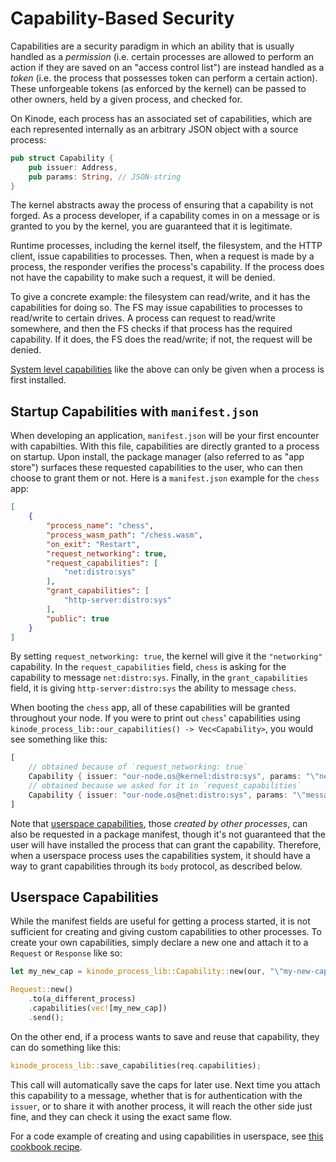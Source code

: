 # Capability-Based Security

Capabilities are a security paradigm in which an ability that is usually handled as a *permission* (i.e. certain processes are allowed to perform an action if they are saved on an "access control list") are instead handled as a *token* (i.e. the process that possesses token can perform a certain action).
These unforgeable tokens (as enforced by the kernel) can be passed to other owners, held by a given process, and checked for.

On Kinode, each process has an associated set of capabilities, which are each represented internally as an arbitrary JSON object with a source process:

```rust
pub struct Capability {
    pub issuer: Address,
    pub params: String, // JSON-string
}
```
The kernel abstracts away the process of ensuring that a capability is not forged.
As a process developer, if a capability comes in on a message or is granted to you by the kernel, you are guaranteed that it is legitimate.

Runtime processes, including the kernel itself, the filesystem, and the HTTP client, issue capabilities to processes.
Then, when a request is made by a process, the responder verifies the process's capability.
If the process does not have the capability to make such a request, it will be denied.

To give a concrete example: the filesystem can read/write, and it has the capabilities for doing so.
The FS may issue capabilities to processes to read/write to certain drives.
A process can request to read/write somewhere, and then the FS checks if that process has the required capability.
If it does, the FS does the read/write; if not, the request will be denied.

[System level capabilities](#startup-capabilities-with-manifestjson) like the above can only be given when a process is first installed.


## Startup Capabilities with `manifest.json`

When developing an application, `manifest.json` will be your first encounter with capabilties. With this file, capabilities are directly granted to a process on startup.
Upon install, the package manager (also referred to as "app store") surfaces these requested capabilities to the user, who can then choose to grant them or not.
Here is a `manifest.json` example for the `chess` app:
```json
[
    {
        "process_name": "chess",
        "process_wasm_path": "/chess.wasm",
        "on_exit": "Restart",
        "request_networking": true,
        "request_capabilities": [
            "net:distro:sys"
        ],
        "grant_capabilities": [
            "http-server:distro:sys"
        ],
        "public": true
    }
]
```
By setting `request_networking: true`, the kernel will give it the `"networking"` capability. In the `request_capabilities` field, `chess` is asking for the capability to message `net:distro:sys`.
Finally, in the `grant_capabilities` field, it is giving `http-server:distro:sys` the ability to message `chess`.

When booting the `chess` app, all of these capabilities will be granted throughout your node.
If you were to print out `chess`' capabilities using `kinode_process_lib::our_capabilities() -> Vec<Capability>`, you would see something like this:

```rust
[
    // obtained because of `request_networking: true`
    Capability { issuer: "our-node.os@kernel:distro:sys", params: "\"network\"" },
    // obtained because we asked for it in `request_capabilities`
    Capability { issuer: "our-node.os@net:distro:sys", params: "\"messaging\"" }
]
```
Note that [userspace capabilities](#userspace-capabilities), those *created by other processes*, can also be requested in a package manifest, though it's not guaranteed that the user will have installed the process that can grant the capability.
Therefore, when a userspace process uses the capabilities system, it should have a way to grant capabilities through its `body` protocol, as described below.

## Userspace Capabilities

While the manifest fields are useful for getting a process started, it is not sufficient for creating and giving custom capabilities to other processes.
To create your own capabilities, simply declare a new one and attach it to a `Request` or `Response` like so:

```rust
let my_new_cap = kinode_process_lib::Capability::new(our, "\"my-new-capability\"");

Request::new()
    .to(a_different_process)
    .capabilities(vec![my_new_cap])
    .send();
```

On the other end, if a process wants to save and reuse that capability, they can do something like this:

```rust
kinode_process_lib::save_capabilities(req.capabilities);
```
This call will automatically save the caps for later use.
Next time you attach this capability to a message, whether that is for authentication with the `issuer`, or to share it with another process, it will reach the other side just fine, and they can check it using the exact same flow.

For a code example of creating and using capabilities in userspace, see [this cookbook recipe](../../cookbook/creating_and_using_capabilities.md).

